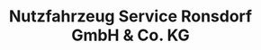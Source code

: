 ---
title: "Nutzfahrzeug Service Ronsdorf GmbH & Co. KG"
url: /wuppertal/nutzfahrzeug-service-ronsdorf-gmbh-und-co-kg/
shop: Autowerkstatt
---